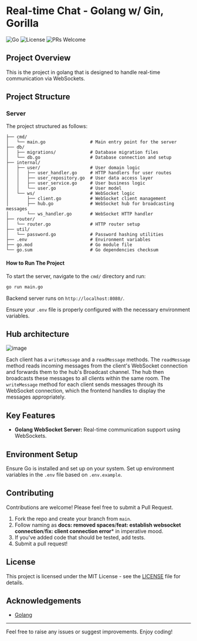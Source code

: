 # Real-time Chat - Golang w/ Gin, Gorilla 

![Go](https://img.shields.io/badge/Go-1.23-blue.svg)
![License](https://img.shields.io/badge/License-MIT-green.svg)
![PRs Welcome](https://img.shields.io/badge/PRs-welcome-brightgreen.svg)

## Project Overview

This is the project in golang  that is designed to handle real-time communication via WebSockets.

## Project Structure

### Server

The project structured as follows:

```
├── cmd/
│   └── main.go                 # Main entry point for the server
├── db/
│   ├── migrations/             # Database migration files
│   └── db.go                   # Database connection and setup
├── internal/
│   ├── user/                   # User domain logic
│   │   ├── user_handler.go     # HTTP handlers for user routes
│   │   ├── user_repository.go  # User data access layer
│   │   ├── user_service.go     # User business logic
│   │   └── user.go             # User model
│   └── ws/                     # WebSocket logic
│       ├── client.go           # WebSocket client management
│       ├── hub.go              # WebSocket hub for broadcasting messages
│       └── ws_handler.go       # WebSocket HTTP handler
├── router/
│   └── router.go               # HTTP router setup
├── util/
│   └── password.go             # Password hashing utilities
├── .env                        # Environment variables
├── go.mod                      # Go module file
└── go.sum                      # Go dependencies checksum
```

#### How to Run The Project

To start the server, navigate to the `cmd/` directory and run:

```bash
go run main.go
```

Backend server runs on `http://localhost:8080/`.

Ensure your `.env` file is properly configured with the necessary environment variables.

## Hub architecture

![image](https://github.com/user-attachments/assets/811629b9-3386-4420-9b92-2d6767c3f1bf)

Each client has a `writeMessage` and a `readMessage` methods. The `readMessage` method reads incoming messages from the client's WebSocket connection and forwards them to the hub's Broadcast channel. The hub then broadcasts these messages to all clients within the same room. The `writeMessage` method for each client sends messages through its WebSocket connection, which the frontend handles to display the messages appropriately.

## Key Features

- **Golang WebSocket Server:** Real-time communication support using WebSockets.

## Environment Setup

Ensure Go is installed and set up on your system. Set up environment variables in the `.env` file based on `.env.example`.

## Contributing

Contributions are welcome! Please feel free to submit a Pull Request.

1. Fork the repo and create your branch from `main`.
2. Follow naming as **docs: removed spaces**/**feat: establish websocket connection**/**fix: client connection error*** in imperative mood. 
3. If you've added code that should be tested, add tests.
4. Submit a pull request!

## License

This project is licensed under the MIT License - see the [LICENSE](LICENSE) file for details.

## Acknowledgements

- [Golang](https://golang.org/)

---

Feel free to raise any issues or suggest improvements. Enjoy coding!

